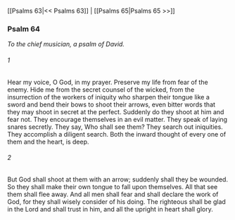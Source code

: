 [[Psalms 63|<< Psalms 63]]  |  [[Psalms 65|Psalms 65 >>]]

### Psalm 64

*To the chief musician, a psalm of David.*

###### 1
Hear my voice, O God, in my prayer. Preserve my life from fear of the enemy. Hide me from the secret counsel of the wicked, from the insurrection of the workers of iniquity who sharpen their tongue like a sword and bend their bows to shoot their arrows, even bitter words that they may shoot in secret at the perfect. Suddenly do they shoot at him and fear not. They encourage themselves in an evil matter. They speak of laying snares secretly. They say, Who shall see them? They search out iniquities. They accomplish a diligent search. Both the inward thought of every one of them and the heart, is deep.

###### 2
But God shall shoot at them with an arrow; suddenly shall they be wounded. So they shall make their own tongue to fall upon themselves. All that see them shall flee away. And all men shall fear and shall declare the work of God, for they shall wisely consider of his doing. The righteous shall be glad in the Lord and shall trust in him, and all the upright in heart shall glory.